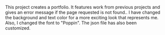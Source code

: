 This project creates a portfolio. It features work from previous projects and gives an error message if the page requested is not found.. I have changed the background and text color for a more exciting look that represents me. Also, I changed the font to "Poppin". The json file has also been customized.
